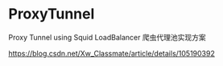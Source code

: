 # ProxyTunnel
Proxy Tunnel using Squid LoadBalancer
爬虫代理池实现方案

https://blog.csdn.net/Xw_Classmate/article/details/105190392
